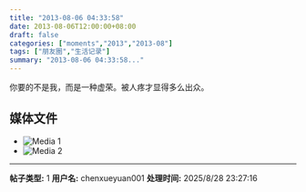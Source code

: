 ```yaml
---
title: "2013-08-06 04:33:58"
date: 2013-08-06T12:00:00+08:00
draft: false
categories: ["moments","2013","2013-08"]
tags: ["朋友圈","生活记录"]
summary: "2013-08-06 04:33:58..."
---
```


你要的不是我，而是一种虚荣。被人疼才显得多么出众。

## 媒体文件

- ![Media 1](/Moments/photos/2013-08-06/201308060433580.jpg)
- ![Media 2](/Moments/photos/2013-08-06/201308060433581.jpg)

---

**帖子类型:** 1
**用户名:** chenxueyuan001
**处理时间:** 2025/8/28 23:27:16